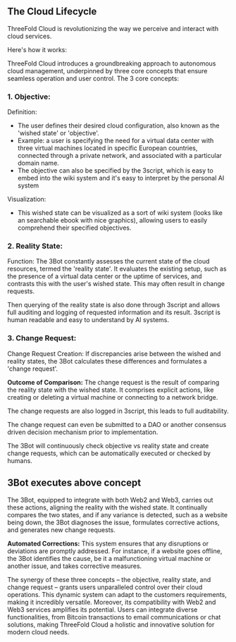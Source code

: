 


## The Cloud Lifecycle

ThreeFold Cloud is revolutionizing the way we perceive and interact with cloud services. 

Here's how it works:

ThreeFold Cloud introduces a groundbreaking approach to autonomous cloud management, underpinned by three core concepts that ensure seamless operation and user control. The 3 core concepts:

### 1. Objective:

Definition: 

* The user defines their desired cloud configuration, also known as the 'wished state' or 'objective'.
* Example: a user is specifying the need for a virtual data center with three virtual machines located in specific European countries, connected through a private network, and associated with a particular domain name.
* The objective can also be specified by the 3script, which is easy to embed into the wiki system and it's easy to interpret by the personal AI system

Visualization: 

* This wished state can be visualized as a sort of wiki system (looks like an searchable ebook with nice graphics), allowing users to easily comprehend their specified objectives.


### 2. Reality State:

Function: The 3Bot constantly assesses the current state of the cloud resources, termed the 'reality state'. It evaluates the existing setup, such as the presence of a virtual data center or the uptime of services, and contrasts this with the user's wished state. This may often result in change requests.

Then querying of the reality state is also done through 3script and allows full auditing and logging of requested information and its result. 3script is human readable and easy to understand by AI systems.

### 3. Change Request:

Change Request Creation: If discrepancies arise between the wished and reality states, the 3Bot calculates these differences and formulates a 'change request'.

**Outcome of Comparison:** The change request is the result of comparing the reality state with the wished state. It comprises explicit actions, like creating or deleting a virtual machine or connecting to a network bridge.

The change requests are also logged in 3script, this leads to full auditability.

The change request can even be submitted to a DAO or another consensus driven decision mechanism prior to implementation.

The 3Bot will continuously check objective vs reality state and create change requests, which can be automatically executed or checked by humans.

## 3Bot executes above concept

The 3Bot, equipped to integrate with both Web2 and Web3, carries out these actions, aligning the reality with the wished state. It continually compares the two states, and if any variance is detected, such as a website being down, the 3Bot diagnoses the issue, formulates corrective actions, and generates new change requests.

**Automated Corrections:** This system ensures that any disruptions or deviations are promptly addressed. For instance, if a website goes offline, the 3Bot identifies the cause, be it a malfunctioning virtual machine or another issue, and takes corrective measures.

The synergy of these three concepts – the objective, reality state, and change request – grants users unparalleled control over their cloud operations. This dynamic system can adapt to the customers requirements, making it incredibly versatile. Moreover, its compatibility with Web2 and Web3 services amplifies its potential. Users can integrate diverse functionalities, from Bitcoin transactions to email communications or chat solutions, making ThreeFold Cloud a holistic and innovative solution for modern cloud needs.

